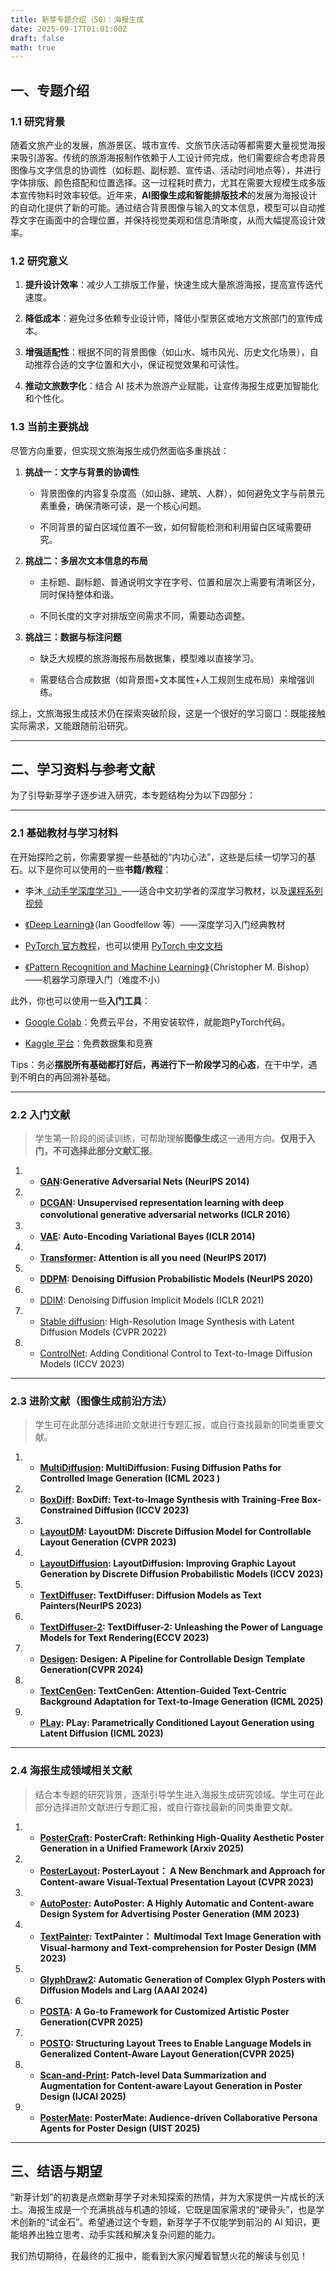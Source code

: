 ```yaml
---
title: 新芽专题介绍（50）：海报生成
date: 2025-09-17T01:01:00Z
draft: false
math: true
---
```


## 一、专题介绍

### 1.1  研究背景

随着文旅产业的发展，旅游景区、城市宣传、文旅节庆活动等都需要大量视觉海报来吸引游客。传统的旅游海报制作依赖于人工设计师完成，他们需要综合考虑背景图像与文字信息的协调性（如标题、副标题、宣传语、活动时间地点等），并进行字体排版、颜色搭配和位置选择。这一过程耗时费力，尤其在需要大规模生成多版本宣传物料时效率较低。近年来，**AI图像生成和智能排版技术**的发展为海报设计的自动化提供了新的可能。通过结合背景图像与输入的文本信息，模型可以自动推荐文字在画面中的合理位置，并保持视觉美观和信息清晰度，从而大幅提高设计效率。


### 1.2  研究意义

1. **提升设计效率**：减少人工排版工作量，快速生成大量旅游海报，提高宣传迭代速度。

2. **降低成本**：避免过多依赖专业设计师，降低小型景区或地方文旅部门的宣传成本。

3. **增强适配性**：根据不同的背景图像（如山水、城市风光、历史文化场景），自动推荐合适的文字位置和大小，保证视觉效果和可读性。

4. **推动文旅数字化**：结合 AI 技术为旅游产业赋能，让宣传海报生成更加智能化和个性化。

### 1.3  当前主要挑战

尽管方向重要，但实现文旅海报生成仍然面临多重挑战：
1. **挑战一：文字与背景的协调性**

   * 背景图像的内容复杂度高（如山脉、建筑、人群），如何避免文字与前景元素重叠，确保清晰可读，是一个核心问题。

   * 不同背景的留白区域位置不一致，如何智能检测和利用留白区域需要研究。
2. **挑战二：多层次文本信息的布局**
   * 主标题、副标题、普通说明文字在字号、位置和层次上需要有清晰区分，同时保持整体和谐。

   * 不同长度的文字对排版空间需求不同，需要动态调整。

3. **挑战三：数据与标注问题**
   * 缺乏大规模的旅游海报布局数据集，模型难以直接学习。

   * 需要结合合成数据（如背景图+文本属性+人工规则生成布局）来增强训练。


综上，文旅海报生成技术仍在探索突破阶段，这是一个很好的学习窗口：既能接触实际需求，又能跟随前沿研究。

***

## 二、学习资料与参考文献

为了引导新芽学子逐步进入研究，本专题结构分为以下四部分：

***

### 2.1  基础教材与学习材料

在开始探险之前，你需要掌握一些基础的“内功心法”，这些是后续一切学习的基石。以下是你可以使用的一些**书籍/教程**：

* 李沐[《动手学深度学习》](https://zh.d2l.ai/)——适合中文初学者的深度学习教材，以及[课程系列视频](https://space.bilibili.com/1567748478/lists/358497?type=series)

* [《Deep Learning》](https://www.deeplearningbook.org/)（Ian Goodfellow 等）——深度学习入门经典教材

* [PyTorch 官方教程](https://pytorch.org/tutorials)，也可以使用 [PyTorch 中文文档](https://pytorch-cn.readthedocs.io/zh/latest/)

* [《Pattern Recognition and Machine Learning》](https://www.microsoft.com/en-us/research/wp-content/uploads/2006/01/Bishop-Pattern-Recognition-and-Machine-Learning-2006.pdf)（Christopher M. Bishop）——机器学习原理入门（难度不小）

此外，你也可以使用一些**入门工具**：

* [Google Colab](https://colab.research.google.com/)：免费云平台，不用安装软件，就能跑PyTorch代码。

* [Kaggle 平台](https://www.kaggle.com/)：免费数据集和竞赛

Tips：务必**摆脱所有基础都打好后，再进行下一阶段学习的心态**，在干中学，遇到不明白的再回溯补基础。

***

### 2.2  入门文献

> 学生第一阶段的阅读训练，可帮助理解**图像生成**这一通用方向。**仅用于入门，不可选择此部分文献汇报**。



1. * **[GAN](https://arxiv.org/abs/1406.2661):Generative Adversarial Nets (NeurIPS 2014)**

2. * **[DCGAN](http://arxiv.org/abs/1511.06434): Unsupervised representation learning with deep convolutional generative adversarial networks (ICLR 2016）**

3. * **[VAE](https://indico.math.cnrs.fr/event/11377/attachments/4589/6915/18012024_Kingma-and-Welling-2022%20Auto-Encoding%20Variational%20Bayes.pdf): Auto-Encoding Variational Bayes (ICLR 2014)**

4. * **[Transformer](https://proceedings.neurips.cc/paper/2017/file/3f5ee243547dee91fbd053c1c4a845aa-Paper.pdf): Attention is all you need (NeurIPS 2017)**

5. * **[DDPM](https://proceedings.neurips.cc/paper/2020/file/4c5bcfec8584af0d967f1ab10179ca4b-Paper.pdf): Denoising Diffusion Probabilistic Models (NeurIPS 2020)**


6. * [DDIM](https://arxiv.org/pdf/2010.02502): Denoising Diffusion Implicit Models (ICLR 2021)

7. * [Stable diffusion](http://openaccess.thecvf.com/content/CVPR2022/papers/Rombach_High-Resolution_Image_Synthesis_With_Latent_Diffusion_Models_CVPR_2022_paper.pdf): High-Resolution Image Synthesis with Latent Diffusion Models (CVPR 2022)

8. * [ControlNet](https://arxiv.org/abs/2302.05543): Adding Conditional Control to Text-to-Image Diffusion Models (ICCV 2023) 

***

### 2.3  进阶文献（图像生成前沿方法）

> 学生可在此部分选择进阶文献进行专题汇报，或自行查找最新的同类重要文献。

1. * **[MultiDiffusion](https://arxiv.org/abs/2302.08113): MultiDiffusion: Fusing Diffusion Paths for Controlled Image Generation (ICML 2023 )**

2. * **[BoxDiff](https://arxiv.org/abs/2307.10816): BoxDiff: Text-to-Image Synthesis with Training-Free Box-Constrained Diffusion (ICCV 2023)**

3. * **[LayoutDM](https://openaccess.thecvf.com/content/CVPR2023/html/Inoue_LayoutDM_Discrete_Diffusion_Model_for_Controllable_Layout_Generation_CVPR_2023_paper.html): LayoutDM: Discrete Diffusion Model for Controllable Layout Generation (CVPR 2023)**

4. * **[LayoutDiffusion](https://openaccess.thecvf.com/content/ICCV2023/html/Zhang_LayoutDiffusion_Improving_Graphic_Layout_Generation_by_Discrete_Diffusion_Probabilistic_Models_ICCV_2023_paper.html): LayoutDiffusion: Improving Graphic Layout Generation by Discrete Diffusion Probabilistic Models (ICCV 2023)**

5. * **[TextDiffuser](https://neurips.cc/virtual/2023/poster/70636): TextDiffuser: Diffusion Models as Text Painters(NeurIPS  2023)**

6. * **[TextDiffuser-2](https://arxiv.org/abs/2311.16465): TextDiffuser-2: Unleashing the Power of Language Models for Text Rendering(ECCV 2023)**

7. * **[Desigen](http://openaccess.thecvf.com/content/CVPR2024/papers/Weng_Desigen_A_Pipeline_for_Controllable_Design_Template_Generation_CVPR_2024_paper.pdf): Desigen: A Pipeline for Controllable Design Template Generation(CVPR 2024)**

8. * **[ TextCenGen](https://arxiv.org/abs/2404.11824): TextCenGen: Attention-Guided Text-Centric Background Adaptation for Text-to-Image Generation (ICML 2025)**

9. * **[PLay](https://dl.acm.org/doi/10.5555/3618408.3618624): PLay: Parametrically Conditioned Layout Generation using Latent Diffusion (ICML 2023)**


***

### 2.4  海报生成领域相关文献

> 结合本专题的研究背景，逐渐引导学生进入海报生成研究领域。学生可在此部分选择进阶文献进行专题汇报，或自行查找最新的同类重要文献。
>
1. * **[PosterCraft](https://arxiv.org/abs/2506.10741): PosterCraft: Rethinking High-Quality Aesthetic Poster Generation in a Unified Framework (Arxiv 2025)**

2. * **[PosterLayout](https://arxiv.org/abs/2303.15937): PosterLayout： A New Benchmark and Approach for Content-aware Visual-Textual Presentation Layout (CVPR 2023)**

3. * **[AutoPoster](https://arxiv.org/abs/2308.01095): AutoPoster: A Highly Automatic and Content-aware Design System for Advertising Poster Generation (MM 2023)**

4. * **[TextPainter](https://arxiv.org/abs/2308.04733): TextPainter： Multimodal Text Image Generation with Visual-harmony and Text-comprehension for Poster Design (MM 2023)**

5. * **[GlyphDraw2](https://arxiv.org/abs/2407.02252): Automatic Generation of Complex Glyph Posters with Diffusion Models and Larg (AAAI 2024)**

6. * **[POSTA](https://arxiv.org/abs/2503.14908): A Go-to Framework for Customized Artistic Poster Generation(CVPR 2025)**

7. * **[POSTO](https://arxiv.org/abs/2505.07843): Structuring Layout Trees to Enable Language Models in Generalized Content-Aware Layout Generation(CVPR 2025)**

8. * **[Scan-and-Print](https://arxiv.org/abs/2505.20649): Patch-level Data Summarization and Augmentation for Content-aware Layout Generation in Poster Design (IJCAI 2025)**

9. * **[PosterMate](https://arxiv.org/abs/2507.18572): PosterMate: Audience-driven Collaborative Persona Agents for Poster Design (UIST 2025)**

***

## 三、结语与期望

“新芽计划”的初衷是点燃新芽学子对未知探索的热情，并为大家提供一片成长的沃土。海报生成是一个充满挑战与机遇的领域，它既是国家需求的“硬骨头”，也是学术创新的“试金石”。希望通过这个专题，新芽学子不仅能学到前沿的 AI 知识，更能培养出独立思考、动手实践和解决复杂问题的能力。

我们热切期待，在最终的汇报中，能看到大家闪耀着智慧火花的解读与创见！

